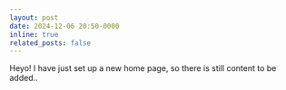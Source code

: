 ```yaml
---
layout: post
date: 2024-12-06 20:50-0000
inline: true
related_posts: false
---
```

 
Heyo! I have just set up a new home page, so there is still content to be added..